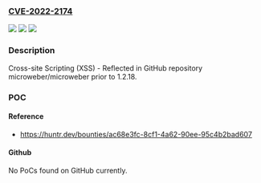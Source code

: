 ### [CVE-2022-2174](https://cve.mitre.org/cgi-bin/cvename.cgi?name=CVE-2022-2174)
![](https://img.shields.io/static/v1?label=Product&message=microweber%2Fmicroweber&color=blue)
![](https://img.shields.io/static/v1?label=Version&message=n%2Fa&color=blue)
![](https://img.shields.io/static/v1?label=Vulnerability&message=CWE-79%20Improper%20Neutralization%20of%20Input%20During%20Web%20Page%20Generation%20('Cross-site%20Scripting')&color=brighgreen)

### Description

Cross-site Scripting (XSS) - Reflected in GitHub repository microweber/microweber prior to 1.2.18.

### POC

#### Reference
- https://huntr.dev/bounties/ac68e3fc-8cf1-4a62-90ee-95c4b2bad607

#### Github
No PoCs found on GitHub currently.

